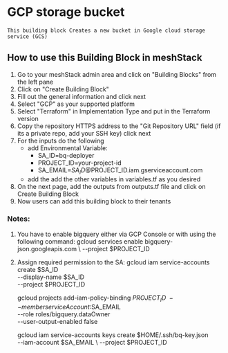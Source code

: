 # GCP storage bucket
    This building block Creates a new bucket in Google cloud storage service (GCS)

## How to use this Building Block in meshStack 

1. Go to your meshStack admin area and click on "Building Blocks" from the left pane
2. Click on "Create Building Block"
3. Fill out the general information and click next
4. Select "GCP" as your supported platform 
5. Select "Terraform" in Implementation Type and put in the Terraform version
6. Copy the repository HTTPS address to the "Git Repository URL" field (if its a private repo, add your SSH key) click next
7. For the inputs do the following
    - add Environmental Variable:
        - SA_ID=bq-deployer
        - PROJECT_ID=your-project-id
        - SA_EMAIL=$SA_ID@$PROJECT_ID.iam.gserviceaccount.com
    - add the add the other variables in variables.tf as you desired
8. On the next page, add the outputs from outputs.tf file and click on Create Building Block
9. Now users can add this building block to their tenants

### Notes:
1. You have to enable bigquery either via GCP Console or with using the following command:
    gcloud services enable bigquery-json.googleapis.com \ 
    --project $PROJECT_ID


2. Assign required permission to the SA:
    gcloud iam service-accounts create $SA_ID \
    --display-name $SA_ID \
    --project $PROJECT_ID

    gcloud projects add-iam-policy-binding $PROJECT_ID \
    --member serviceAccount:$SA_EMAIL \
    --role roles/bigquery.dataOwner \
    --user-output-enabled false

    gcloud iam service-accounts keys create $HOME/.ssh/bq-key.json \
    --iam-account $SA_EMAIL \ 
    --project $PROJECT_ID